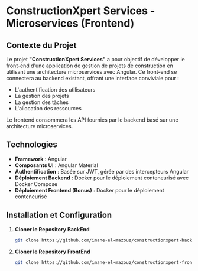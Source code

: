 # ConstructionXpert Services - Microservices (Frontend)

## Contexte du Projet

Le projet **"ConstructionXpert Services"** a pour objectif de développer le front-end d'une application de gestion de projets de construction en utilisant une architecture microservices avec Angular. Ce front-end se connectera au backend existant, offrant une interface conviviale pour :

- L'authentification des utilisateurs
- La gestion des projets
- La gestion des tâches
- L'allocation des ressources

Le frontend consommera les API fournies par le backend basé sur une architecture microservices.

## Technologies

- **Framework** : Angular
- **Composants UI** : Angular Material
- **Authentification** : Basée sur JWT, gérée par des intercepteurs Angular
- **Déploiement Backend** : Docker pour le déploiement conteneurisé avec Docker Compose
- **Déploiement Frontend (Bonus)** : Docker pour le déploiement conteneurisé

## Installation et Configuration

1. **Cloner le Repository BackEnd**

   ```bash
   git clone https://github.com/imane-el-mazouz/constructionxpert-backend.git


2. **Cloner le Repository FrontEnd**

   ```bash
   git clone https://github.com/imane-el-mazouz/constructionxpert-frontend.git

   
